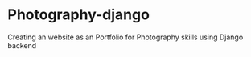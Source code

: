 # Photography-django
Creating an website as an Portfolio for Photography skills using Django backend
